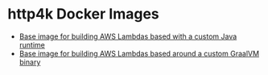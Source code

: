 # http4k Docker Images

- [Base image for building AWS Lambdas based with a custom Java runtime](./amazonlinux-java11-lambda-runtime)
- [Base image for building AWS Lambdas based around a custom GraalVM binary](./amazonlinux-graal-ce-java11-lambda-runtime)
